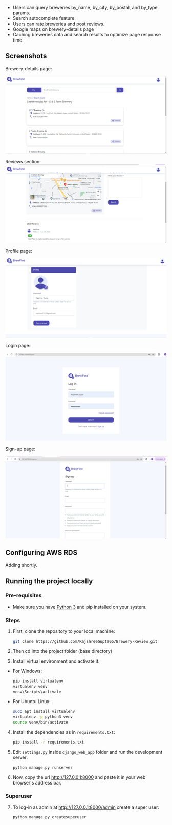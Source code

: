 * Users can query breweries by_name, by_city, by_postal, and by_type params.
* Search autocomplete feature.
* Users can rate breweries and post reviews.
* Google maps on brewery-details page
* Caching breweries data and search results to optimize page response time.


## Screenshots

Brewery-details page:

![Brewery-details page](https://github.com/RajshreeGupta05/Brewery-Review/blob/main/Screenshots/brew_list.png)
<br>

Reviews section:
![Reviews section](https://github.com/RajshreeGupta05/Brewery-Review/blob/main/Screenshots/review.png)
<br>




Profile page:

![Profile page](https://github.com/RajshreeGupta05/Brewery-Review/blob/main/Screenshots/profile.png)
<br>

Login page:

![Log-in page](https://github.com/RajshreeGupta05/Brewery-Review/blob/main/Screenshots/login_page.png)
<br>

Sign-up page:

![Sign-up page](https://github.com/RajshreeGupta05/Brewery-Review/blob/main/Screenshots/sign_up.png)
<br>
## Configuring AWS RDS 

Adding shortly.

## Running the project locally

### Pre-requisites

* Make sure you have [Python 3](https://www.python.org/downloads/) and pip installed on your system.

### Steps

1. First, clone the repository to your local machine: 
  
   ```bash
   git clone https://github.com/RajshreeGupta05/Brewery-Review.git
   ```
  
2. Then cd into the project folder (base directory)

3. Install virtual environment and activate it:
* For Windows:
   ```bash
   pip install virtualenv
   virtualenv venv
   venv\Scripts\activate
   ```
* For Ubuntu Linux:
   ```bash
   sudo apt install virtualenv
   virtualenv -p python3 venv
   source venv/bin/activate
   ```
  
4. Install the dependencies as in `requirements.txt`:
  
   ```bash
   pip install -r requirements.txt
   ```
  
5. Edit `settings.py` inside `django_web_app` folder and run the development server:

   ```bash
   python manage.py runserver
   ```

6. Now, copy the url http://127.0.0.1:8000 and paste it in your web browser's address bar. 

### Superuser

7. To log-in as admin at http://127.0.0.1:8000/admin create a super user:

   ```bash
   python manage.py createsuperuser
   ```
